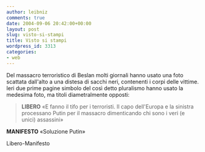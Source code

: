 ```yaml
---
author: leibniz
comments: true
date: 2004-09-06 20:42:00+00:00
layout: post
slug: visto-si-stampi
title: Visto si stampi
wordpress_id: 3313
categories:
- web
---
```


Del massacro terroristico di Beslan molti giornali hanno usato una foto scattata dall'alto a una distesa di sacchi neri, contenenti i corpi delle vittime. Ieri due prime pagine simbolo del così detto pluralismo hanno usato la medesima foto, ma titoli diametralmente opposti:


> **LIBERO** «E fanno il tifo per i terroristi. Il capo dell'Europa e la sinistra processano Putin per il massacro dimenticando chi sono i veri (e unici) assassini»

**MANIFESTO** «Soluzione Putin»


Libero-Manifesto
